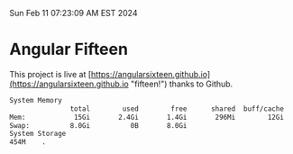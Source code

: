 Sun Feb 11 07:23:09 AM EST 2024

# Angular Fifteen


This project is live at [https://angularsixteen.github.io](https://angularsixteen.github.io "fifteen!") thanks to Github.

```bash
System Memory
               total        used        free      shared  buff/cache   available
Mem:            15Gi       2.4Gi       1.4Gi       296Mi        12Gi        12Gi
Swap:          8.0Gi          0B       8.0Gi
System Storage
454M	.
